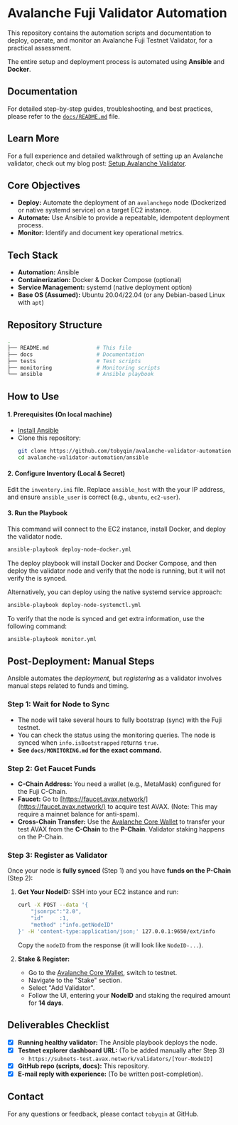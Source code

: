 # Avalanche Fuji Validator Automation

This repository contains the automation scripts and documentation to deploy, operate, and monitor an Avalanche Fuji Testnet Validator, for a practical assessment.

The entire setup and deployment process is automated using **Ansible** and **Docker**.

## Documentation

For detailed step-by-step guides, troubleshooting, and best practices, please refer to the [`docs/README.md`](docs/README.md) file.

## Learn More

For a full experience and detailed walkthrough of setting up an Avalanche validator, check out my blog post: [Setup Avalanche Validator](https://tobyqin.cn/posts/2025-10-28/setup-avalanche-validator/).

## Core Objectives

* **Deploy:** Automate the deployment of an `avalanchego` node (Dockerized or native systemd service) on a target EC2 instance.
* **Automate:** Use Ansible to provide a repeatable, idempotent deployment process.
* **Monitor:** Identify and document key operational metrics.

## Tech Stack

* **Automation:** Ansible
* **Containerization:** Docker & Docker Compose (optional)
* **Service Management:** systemd (native deployment option)
* **Base OS (Assumed):** Ubuntu 20.04/22.04 (or any Debian-based Linux with `apt`)

## Repository Structure

```bash
.
├── README.md               # This file
├── docs                    # Documentation
├── tests                   # Test scripts
├── monitoring              # Monitoring scripts
└── ansible                 # Ansible playbook
```

## How to Use

#### 1. Prerequisites (On local machine)

* [Install Ansible](https://docs.ansible.com/ansible/latest/installation_guide/index.html)
* Clone this repository:
    ```bash
    git clone https://github.com/tobyqin/avalanche-validator-automation.git
    cd avalanche-validator-automation/ansible
    ```

#### 2. Configure Inventory (Local & Secret)

Edit the `inventory.ini` file. Replace `ansible_host` with the your IP address, and ensure `ansible_user` is correct (e.g., `ubuntu`, `ec2-user`).

#### 3. Run the Playbook

This command will connect to the EC2 instance, install Docker, and deploy the validator node.

```bash
ansible-playbook deploy-node-docker.yml
```

The deploy playbook will install Docker and Docker Compose, and then deploy the validator node and verify that the node is running, but it will not verify the is synced.

Alternatively, you can deploy using the native systemd service approach:

```bash
ansible-playbook deploy-node-systemctl.yml
```

To verify that the node is synced and get extra information, use the following command:

```bash
ansible-playbook monitor.yml
```

## Post-Deployment: Manual Steps

Ansible automates the *deployment*, but *registering* as a validator involves manual steps related to funds and timing.

### Step 1: Wait for Node to Sync

  * The node will take several hours to fully bootstrap (sync) with the Fuji testnet.
  * You can check the status using the monitoring queries. The node is synced when `info.isBootstrapped` returns `true`.
  * **See `docs/MONITORING.md` for the exact command.**

### Step 2: Get Faucet Funds

  * **C-Chain Address:** You need a wallet (e.g., MetaMask) configured for the Fuji C-Chain.
  * **Faucet:** Go to [https://faucet.avax.network/](https://faucet.avax.network/) to acquire test AVAX. (Note: This may require a mainnet balance for anti-spam).
  * **Cross-Chain Transfer:** Use the [Avalanche Core Wallet](https://core.app/) to transfer your test AVAX from the **C-Chain** to the **P-Chain**. Validator staking happens on the P-Chain.

### Step 3: Register as Validator

Once your node is **fully synced** (Step 1) and you have **funds on the P-Chain** (Step 2):

1.  **Get Your NodeID:** SSH into your EC2 instance and run:

    ```bash
    curl -X POST --data '{
        "jsonrpc":"2.0",
        "id"     :1,
        "method" :"info.getNodeID"
    }' -H 'content-type:application/json;' 127.0.0.1:9650/ext/info
    ```

    Copy the `nodeID` from the response (it will look like `NodeID-...`).

2.  **Stake & Register:**

      * Go to the [Avalanche Core Wallet](https://core.app/), switch to testnet.
      * Navigate to the "Stake" section.
      * Select "Add Validator".
      * Follow the UI, entering your **NodeID** and staking the required amount for **14 days**.

## Deliverables Checklist

  * [x] **Running healthy validator:** The Ansible playbook deploys the node.
  * [x] **Testnet explorer dashboard URL:** (To be added manually after Step 3)
      * `https://subnets-test.avax.network/validators/[Your-NodeID]`
  * [x] **GitHub repo (scripts, docs):** This repository.
  * [x] **E-mail reply with experience:** (To be written post-completion).

## Contact

For any questions or feedback, please contact `tobyqin` at GitHub.
